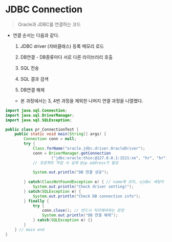 # JDBC Connection

> Oracle과 JDBC를 연결하는 코드

* 연결 순서는 다음과 같다.

  1) JDBC driver (자바클래스) 등록 메모리 로드

  2) DB연결 - DB종류마다 서로 다른 라이브러리 호출

  3) SQL 전송

  4) SQL 결과 검색

  5) DB연결 해제

  * 본 과정에서는 3, 4번 과정을 제외한 나머지 연결 과정을 나열했다.

```java
import java.sql.Connection;
import java.sql.DriverManager;
import java.sql.SQLException;

public class pr_ConnectionTest {
	public static void main(String[] args) {
		Connection conn = null;
		try {
			Class.forName("oracle.jdbc.driver.OracleDriver");
			conn = DriverManager.getConnection
					("jdbc:oracle:thin:@127.0.0.1:1521:xe", "hr", "hr");
			// 프로젝트 작업 시 실제 @ip address가 필요
			
			System.out.println("DB 연결 성공");
            
		} catch(ClassNotFoundException e) { // name에 오타, ojdbc 세팅이 안되어있을 때
			System.out.println("Check driver setting!");
		} catch(SQLException e) {
			System.out.println("Check DB connection info");
		} finally {
			try {
				conn.close(); // 반드시 처리해야하는 문장
				System.out.println("DB 연결 해제");
			} catch(SQLException e) {}
		}
	} // main end
}

```

